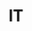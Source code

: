 ---
post_id:    2018-IT
title:      IT
date_start: 2018-08-06
date_end:   2018-08-21
cover_idx:  0
cover_meta: Italy, Austria, Slovenia, and Switzerland
images:
  - ext:    00.jpg
    width:  3000
    height: 2400
    meta:   Lavena Ponte Tresa, Lake Lugano
  - ext:    01.jpg
    width:  3200
    height: 2400
    meta:   Fiume Tagliamento
tags:
  - Europe
---